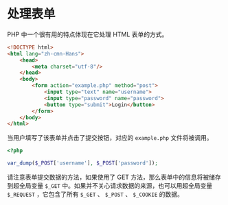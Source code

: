# 处理表单

PHP 中一个很有用的特点体现在它处理 HTML 表单的方式。

```html
<!DOCTYPE html>
<html lang="zh-cmn-Hans">
    <head>
        <meta charset="utf-8"/>
    </head>
    <body>
        <form action="example.php" method="post">
            <input type="text" name="username">
            <input type="password" name="password">
            <button type="submit">Login</button>
        </form>
    </body>
</html>
```

当用户填写了该表单并点击了提交按钮，对应的 `example.php` 文件将被调用。

```php
<?php

var_dump($_POST['username'], $_POST['password']);

```

请注意表单提交数据的方法，如果使用了 GET 方法，那么表单中的信息将被储存到超全局变量 `$_GET` 中。如果并不关心请求数据的来源，也可以用超全局变量 `$_REQUEST` ，它包含了所有 `$_GET` 、 `$_POST` 、 `$_COOKIE` 的数据。